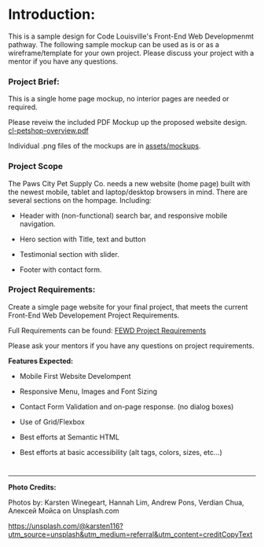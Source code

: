 # Introduction:

This is a sample design for Code Louisville's Front-End Web Developmenmt pathway. The following sample mockup can be used as is or as a wireframe/template for your own project. Please discuss your project with a mentor if you have any questions.


### Project Brief:

This is a single home page mockup, no interior pages are needed or required.

Please reveiw the included PDF Mockup up the proposed website design. [cl-petshop-overview.pdf](https://github.com/CodeLouisville/FEWD-PetShop/blob/main/CL-Petshop-Overview.pdf)

Individual .png files of the mockups are in [assets/mockups](https://github.com/CodeLouisville/FEWD-PetShop/tree/main/assets/mockups).


### Project Scope

The Paws City Pet Supply Co. needs a new website (home page) built with the newest mobile, tablet and laptop/desktop browsers in mind. There are several sections on the hompage. Including:

- Header with (non-functional) search bar, and responsive mobile navigation.

- Hero section with Title, text and button

- Testimonial section with slider.

- Footer with contact form.


### Project Requirements:

Create a simgle page website for your final project, that meets the current Front-End Web Developement Project Requirements.

Full Requirements can be found: [FEWD Project Requirements](XXXXXXX)

Please ask your mentors if you have any questions on project requirements.


**Features Expected:**

- Mobile First Website Develompent

- Responsive Menu, Images and Font Sizing

- Contact Form Validation and on-page response. (no dialog boxes)

- Use of Grid/Flexbox

- Best efforts at Semantic HTML

- Best efforts at basic accessibility (alt tags, colors, sizes, etc...) 


#


------- 

**Photo Credits:**

Photos by: Karsten Winegeart, Hannah Lim, Andrew Pons, Verdian Chua, Алексей Мойса on Unsplash.com

https://unsplash.com/@karsten116?utm_source=unsplash&utm_medium=referral&utm_content=creditCopyText